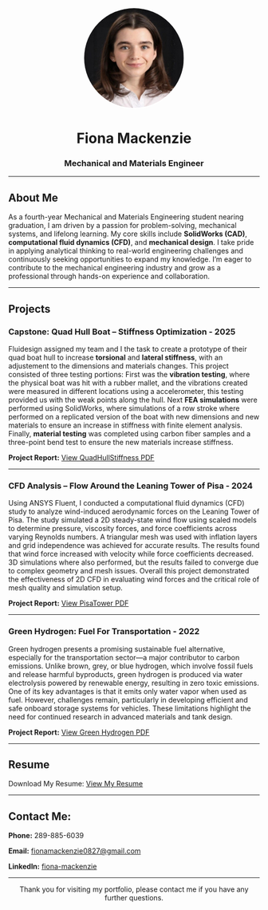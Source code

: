 <p align="center">
  <img src="fiona.jpg" alt="Fiona Mackenzie" width="200" style="border-radius: 50%; border: 2px solid white;">
</p>

<h1 align="center"> Fiona Mackenzie</h1>
<h3 align="center">Mechanical and Materials Engineer</h3>

---

## About Me

As a fourth-year Mechanical and Materials Engineering student nearing graduation, I am driven by a passion for problem-solving, mechanical systems, and lifelong learning. My core skills include **SolidWorks (CAD)**, **computational fluid dynamics (CFD)**, and **mechanical design**. I take pride in applying analytical thinking to real-world engineering challenges and continuously seeking opportunities to expand my knowledge. I’m eager to contribute to the mechanical engineering industry and grow as a professional through hands-on experience and collaboration.

---

## Projects

###  Capstone: Quad Hull Boat – Stiffness Optimization  - 2025
Fluidesign assigned my team and I the task to create a prototype of their quad boat hull to increase **torsional** and **lateral stiffness**, with an adjustement to the dimensions and materials changes. This project consisted of three testing portions: First was the **vibration testing**, where the physical boat was hit with a rubber mallet, and the vibrations created were measured in different locations using a accelerometer, this testing provided us with the weak points along the hull. Next **FEA simulations** were performed using SolidWorks, where simulations of a row stroke where performed on a replicated version of the boat with new dimensions and new materials to ensure an increase in stiffness with finite element analysis. Finally, **material testing** was completed using carbon fiber samples and a three-point bend test to ensure the new materials increase stiffness.

**Project Report:**
<a href="QuadHullStiffness.pdf" target="_blank">
  View QuadHullStiffness PDF
</a>

---

###  CFD Analysis – Flow Around the Leaning Tower of Pisa  - 2024
Using ANSYS Fluent, I conducted a computational fluid dynamics (CFD) study to analyze wind-induced aerodynamic forces on the Leaning Tower of Pisa. The study simulated a 2D steady-state wind flow using scaled models to determine pressure, viscosity forces, and force coefficients across varying Reynolds numbers. A triangular mesh was used with inflation layers and grid independence was achieved for accurate results. The results found that wind force increased with velocity while force coefficients decreased. 3D simulations where also performed, but the results failed to converge due to complex geometry and mesh issues. Overall this project demonstrated the effectiveness of 2D CFD in evaluating wind forces and the critical role of mesh quality and simulation setup.

**Project Report:** 
<a href="PisaTower.pdf" target="_blank">
  View PisaTower PDF
</a>

---

###  Green Hydrogen: Fuel For Transportation  - 2022
Green hydrogen presents a promising sustainable fuel alternative, especially for the transportation sector—a major contributor to carbon emissions. Unlike brown, grey, or blue hydrogen, which involve fossil fuels and release harmful byproducts, green hydrogen is produced via water electrolysis powered by renewable energy, resulting in zero toxic emissions. One of its key advantages is that it emits only water vapor when used as fuel. However, challenges remain, particularly in developing efficient and safe onboard storage systems for vehicles. These limitations highlight the need for continued research in advanced materials and tank design.

**Project Report:**
<a href="Green Hydrogen.pdf" target="_blank">
  View Green Hydrogen PDF
</a>


---

##  Resume
Download My Resume:
<a href="Fiona Mackenzie.pdf" target="_blank">
  View My Resume
</a>

---

## Contact Me:
  **Phone:** 289-885-6039
  
  **Email:** <a href="mailto:fionamackenzie0827@gmail.com">fionamackenzie0827@gmail.com</a> 
  
  **LinkedIn:** <a href="https://www.linkedin.com/in/fiona-mackenzie-046216240/" target="_blank">
  <i class="fab fa-linkedin"></i> fiona-mackenzie
</a>

---

<p align="center"> Thank you for visiting my portfolio, please contact me if you have any further questions. </p>
